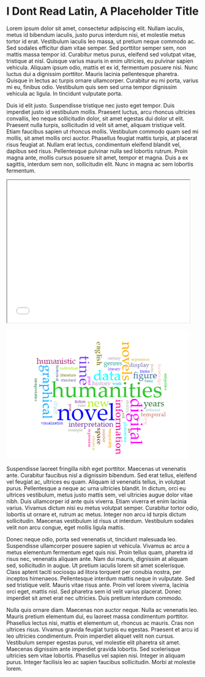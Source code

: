 # I Dont Read Latin, A Placeholder Title



Lorem ipsum dolor sit amet, consectetur adipiscing elit. Nullam iaculis, metus id bibendum iaculis, justo purus interdum nisi, et molestie metus tortor id erat. Vestibulum iaculis leo massa, ut pretium neque commodo ac. Sed sodales efficitur diam vitae semper. Sed porttitor semper sem, non mattis massa tempor id. Curabitur metus purus, eleifend sed volutpat vitae, tristique at nisl. Quisque varius mauris in enim ultricies, eu pulvinar sapien vehicula. Aliquam ipsum odio, mattis et ex id, fermentum posuere nisi. Nunc luctus dui a dignissim porttitor. Mauris lacinia pellentesque pharetra. Quisque in lectus ac turpis ornare ullamcorper. Curabitur eu mi porta, varius mi eu, finibus odio. Vestibulum quis sem sed urna tempor dignissim vehicula ac ligula. In tincidunt vulputate porta.

Duis id elit justo. Suspendisse tristique nec justo eget tempor. Duis imperdiet justo id vestibulum mollis. Praesent luctus, arcu rhoncus ultricies convallis, leo neque sollicitudin dolor, sit amet egestas dui dolor ut elit. Praesent nulla turpis, sollicitudin id velit sit amet, aliquam tristique velit. Etiam faucibus sapien ut rhoncus mollis. Vestibulum commodo quam sed mi mollis, sit amet mollis orci auctor. Phasellus feugiat mattis turpis, at placerat risus feugiat at. Nullam erat lectus, condimentum eleifend blandit vel, dapibus sed risus. Pellentesque pulvinar nulla sed lobortis rutrum. Proin magna ante, mollis cursus posuere sit amet, tempor et magna. Duis a ex sagittis, interdum sem non, sollicitudin elit. Nunc in magna ac sem lobortis fermentum.

<iframe style='width: 477px; height: 372px;' src='//voyant-tools.org/tool/Cirrus/?corpus=28b169ba77187fe8da6edc16f20f0f68'></iframe>

![](images/download.png)


Suspendisse laoreet fringilla nibh eget porttitor. Maecenas ut venenatis ante. Curabitur faucibus nisl a dignissim bibendum. Sed erat tellus, eleifend vel feugiat ac, ultrices eu quam. Aliquam id venenatis tellus, in volutpat purus. Pellentesque a neque ac urna ultricies blandit. In dictum, orci eu ultrices vestibulum, metus justo mattis sem, vel ultricies augue dolor vitae nibh. Duis ullamcorper id ante quis viverra. Etiam viverra et enim lacinia varius. Vivamus dictum nisi eu metus volutpat semper. Curabitur tortor odio, lobortis ut ornare et, rutrum ac metus. Integer non arcu id turpis dictum sollicitudin. Maecenas vestibulum id risus ut interdum. Vestibulum sodales velit non arcu congue, eget mollis ligula mattis.

Donec neque odio, porta sed venenatis ut, tincidunt malesuada leo. Suspendisse ullamcorper posuere sapien ut vehicula. Vivamus ac arcu a metus elementum fermentum eget quis nisi. Proin tellus quam, pharetra id risus nec, venenatis aliquam ante. Nam dui mauris, dignissim at aliquam sed, sollicitudin in augue. Ut pretium iaculis lorem sit amet scelerisque. Class aptent taciti sociosqu ad litora torquent per conubia nostra, per inceptos himenaeos. Pellentesque interdum mattis neque in vulputate. Sed sed tristique velit. Mauris vitae risus ante. Proin vel lorem viverra, lacinia orci eget, mattis nisl. Sed pharetra sem id velit varius placerat. Donec imperdiet sit amet erat nec ultricies. Duis pretium interdum commodo.

Nulla quis ornare diam. Maecenas non auctor neque. Nulla ac venenatis leo. Mauris pretium elementum dui, eu laoreet massa condimentum porttitor. Phasellus lectus nisi, mattis et elementum ut, rhoncus ac mauris. Cras non ultrices risus. Vivamus gravida feugiat turpis eu egestas. Praesent et arcu id leo ultricies condimentum. Proin imperdiet aliquet velit non cursus. Vestibulum semper egestas purus, vel molestie elit pharetra sit amet. Maecenas dignissim ante imperdiet gravida lobortis. Sed scelerisque ultricies sem vitae lobortis. Phasellus vel sapien nisi. Integer in aliquam purus. Integer facilisis leo ac sapien faucibus sollicitudin. Morbi at molestie lorem.
